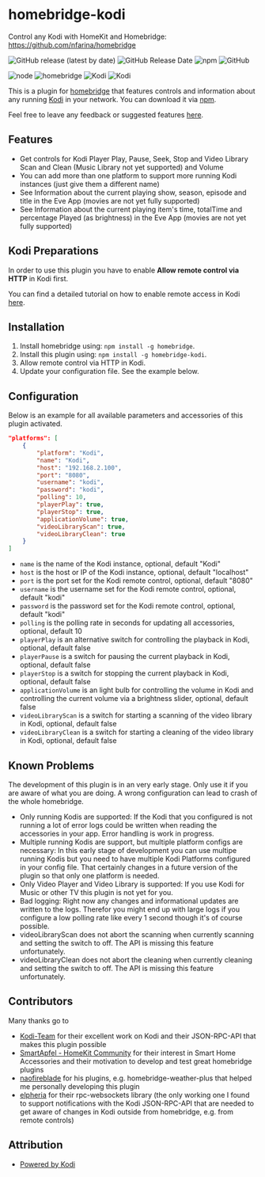 # homebridge-kodi
Control any Kodi with HomeKit and Homebridge: https://github.com/nfarina/homebridge

![GitHub release (latest by date)](https://img.shields.io/github/v/release/DeutscheMark/homebridge-kodi?style=flat-square)
![GitHub Release Date](https://img.shields.io/github/release-date/DeutscheMark/homebridge-kodi?style=flat-square)
![npm](https://img.shields.io/npm/dt/homebridge-kodi?style=flat-square)
![GitHub](https://img.shields.io/github/license/DeutscheMark/homebridge-kodi?style=flat-square)

![node](https://img.shields.io/node/v/homebridge-kodi?style=flat-square)
![homebridge](https://img.shields.io/badge/homebridge->=0.4.50-green?style=flat-squared)
![Kodi](https://img.shields.io/badge/Minimum%20Kodi%20Version-12.0%20(Frodo)-informational?style=flat-squared)
![Kodi](https://img.shields.io/badge/Latest%20Kodi%20Version-18.4%20(Leia)-informational?style=flat-squared)

This is a plugin for [homebridge](https://github.com/nfarina/homebridge) that features controls and information about any running [Kodi](https://kodi.tv) in your network.
You can download it via [npm](https://www.npmjs.com/package/homebridge-kodi).

Feel free to leave any feedback or suggested features [here](https://github.com/naofireblade/homebridge-homebridge-kodi/issues).

## Features
- Get controls for Kodi Player Play, Pause, Seek, Stop and Video Library Scan and Clean (Music Library not yet supported) and Volume
- You can add more than one platform to support more running Kodi instances (just give them a different name)
- See Information about the current playing show, season, episode and title in the Eve App (movies are not yet fully supported)
- See Information about the current playing item's time, totalTime and percentage Played (as brightness) in the Eve App (movies are not yet fully supported)

## Kodi Preparations

In order to use this plugin you have to enable **Allow remote control via HTTP** in Kodi first.

You can find a detailed tutorial on how to enable remote access in Kodi [here](https://www.addictivetips.com/media-streaming/kodi/control-kodi-internet-web-interface/).

## Installation

1. Install homebridge using: `npm install -g homebridge`.
2. Install this plugin using: `npm install -g homebridge-kodi`.
3. Allow remote control via HTTP in Kodi.
4. Update your configuration file. See the example below.

## Configuration

Below is an example for all available parameters and accessories of this plugin activated.

```json
"platforms": [
    {
        "platform": "Kodi",
        "name": "Kodi",
        "host": "192.168.2.100",
        "port": "8080",
        "username": "kodi",
        "password": "kodi",
        "polling": 10,
        "playerPlay": true,
        "playerStop": true,
        "applicationVolume": true,
        "videoLibraryScan": true,
        "videoLibraryClean": true
    }
]
```

* `name` is the name of the Kodi instance, optional, default "Kodi"
* `host` is the host or IP of the Kodi instance, optional, default "localhost"
* `port` is the port set for the Kodi remote control, optional, default "8080"
* `username` is the username set for the Kodi remote control, optional, default "kodi"
* `password` is the password set for the Kodi remote control, optional, default "kodi"
* `polling` is the polling rate in seconds for updating all accessories, optional, default 10
* `playerPlay` is an alternative switch for controlling the playback in Kodi, optional, default false
* `playerPause` is a switch for pausing the current playback in Kodi, optional, default false
* `playerStop` is a switch for stopping the current playback in Kodi, optional, default false
* `applicationVolume` is an light bulb for controlling the volume in Kodi and controlling the current volume via a brightness slider, optional, default false
* `videoLibraryScan` is a switch for starting a scanning of the video library in Kodi, optional, default false
* `videoLibraryClean` is a switch for starting a cleaning of the video library in Kodi, optional, default false

## Known Problems

The development of this plugin is in an very early stage. Only use it if you are aware of what you are doing. A wrong configuration can lead to crash of the whole homebridge.

- Only running Kodis are supported: If the Kodi that you configured is not running a lot of error logs could be written when reading the accessories in your app. Error handling is work in progress.
- Multiple running Kodis are support, but multiple platform configs are necessary: In this early stage of development you can use multipe running Kodis but you need to have multiple Kodi Platforms configured in your config file. That certainly changes in a future version of the plugin so that only one platform is needed.
- Only Video Player and Video Library is supported: If you use Kodi for Music or other TV this plugin is not yet for you.
- Bad logging: Right now any changes and informational updates are written to the logs. Therefor you might end up with large logs if you configure a low polling rate like every 1 second though it's of course possible.
- videoLibraryScan does not abort the scanning when currently scanning and setting the switch to off. The API is missing this feature unfortunately.
- videoLibraryClean does not abort the cleaning when currently cleaning and setting the switch to off. The API is missing this feature unfortunately.

## Contributors
Many thanks go to
- [Kodi-Team](https://kodi.tv) for their excellent work on Kodi and their JSON-RPC-API that makes this plugin possible
- [SmartApfel - HomeKit Community](necessary) for their interest in Smart Home Accessories and their motivation to develop and test great homebridge plugins
- [naofireblade](https://github.com/naofireblade) for his plugins, e.g. homebridge-weather-plus that helped me personally  developing this plugin
- [elpheria](https://github.com/elpheria) for their rpc-websockets library (the only working one I found to support notifications with the Kodi JSON-RPC-API that are needed to get aware of changes in Kodi outside from homebridge, e.g. from remote controls)

## Attribution
- [Powered by Kodi](https://kodi.tv)

